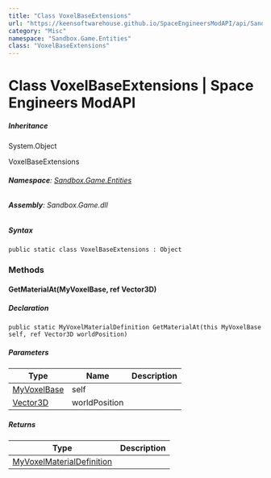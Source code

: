 ```yaml
---
title: "Class VoxelBaseExtensions"
url: "https://keensoftwarehouse.github.io/SpaceEngineersModAPI/api/Sandbox.Game.Entities.VoxelBaseExtensions.html"
category: "Misc"
namespace: "Sandbox.Game.Entities"
class: "VoxelBaseExtensions"
---
```


# Class VoxelBaseExtensions | Space Engineers ModAPI

##### Inheritance

System.Object

VoxelBaseExtensions

###### **Namespace**: [Sandbox.Game.Entities](https://keensoftwarehouse.github.io/SpaceEngineersModAPI/api/Sandbox.Game.Entities.html)

###### **Assembly**: Sandbox.Game.dll

##### Syntax

```
public static class VoxelBaseExtensions : Object
```

### Methods

#### GetMaterialAt(MyVoxelBase, ref Vector3D)

##### Declaration

```
public static MyVoxelMaterialDefinition GetMaterialAt(this MyVoxelBase self, ref Vector3D worldPosition)
```

##### Parameters

| Type | Name | Description |
| --- | --- | --- |
| [MyVoxelBase](https://keensoftwarehouse.github.io/SpaceEngineersModAPI/api/Sandbox.Game.Entities.MyVoxelBase.html) | self |     |
| [Vector3D](https://keensoftwarehouse.github.io/SpaceEngineersModAPI/api/VRageMath.Vector3D.html) | worldPosition |     |

##### Returns

| Type | Description |
| --- | --- |
| [MyVoxelMaterialDefinition](https://keensoftwarehouse.github.io/SpaceEngineersModAPI/api/VRage.Game.MyVoxelMaterialDefinition.html) |     |